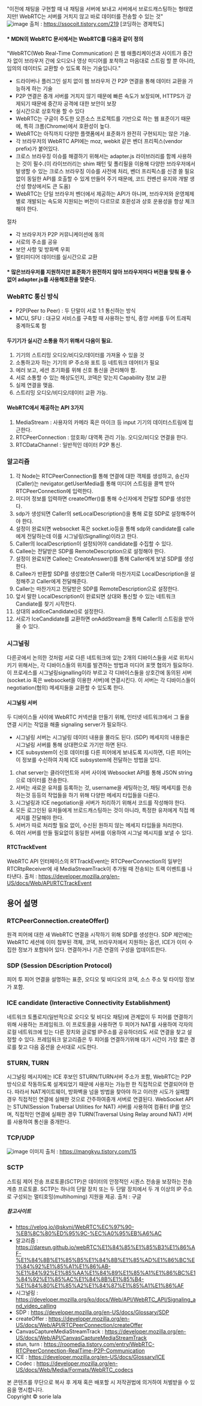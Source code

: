 
"이전에 채팅을 구현할 때 내 채팅을 서버에 보내고 서버에서 브로드캐스팅하는 형태였지만! WebRTC는 서버를 거치지 않고 바로 데이터를 전송할 수 있는 것" <br/>
![image](https://user-images.githubusercontent.com/12015609/209526365-709e30b0-0687-4c14-88a3-5e75ed93d503.png)
출처 : https://ssocoit.tistory.com/219 [코딩하는 경제학도]


#### * MDN의 WebRTC 문서에서는 WebRTC를 다음과 같이 정의

"WebRTC(Web Real-Time Communication) 은 웹 애플리케이션과 사이트가 중간자 없이 브라우저 간에 오디오나 영상 미디어를 포착하고 마음대로 스트림 할 뿐 아니라, 임의의 데이터도 교환할 수 있도록 하는 기술입니다."

- 드라이버나 플러그인 설치 없이 웹 브라우저 간 P2P 연결을 통해 데이터 교환을 가능하게 하는 기술
- P2P 연결은 중개 서버를 거치지 않기 때문에 빠른 속도가 보장되며, HTTPS가 강제되기 때문에 중간자 공격에 대한 보안이 보장
- 실시간으로 상호작용 할 수 있다
- WebRTC는 구글이 주도한 오픈소스 프로젝트를 기반으로 하는 웹 표준이기 때문에, 특히 크롬(Chrome)에서 호환성이 높다.
- WebRTC는 아직까지 다양한 플랫폼에서 표준화가 완전히 구현되지는 않은 기술.
- 각 브라우저의 WebRTC API에는 moz, webkit 같은 벤더 프리픽스(vendor prefix)가 붙어있다.
- 크로스 브라우징 이슈를 해결하기 위해서는 adapter.js 라이브러리를 함께 사용하는 것이 필수.(이 라이브러리는 shim 패턴 및 폴리필을 이용해 다양한 브라우저에서 발생할 수 있는 크로스 브라우징 이슈를 사전에 처리, 벤더 프리픽스를 신경 쓸 필요 없이 동일한 API를 호출할 수 있게 만들어 주기 때문에, 코드 컨벤션 유지와 개발 생산성 향상에서도 큰 도움)
- WebRTC는 단일 브라우저 벤더에서 제공하는 API가 아니며, 브라우저와 운영체제별로 개발되는 속도와 지원되는 버전이 다르므로 호환성과 상호 운용성을 항상 체크해야 한다.

절차
- 각 브라우저가 P2P 커뮤니케이션에 동의
- 서로의 주소를 공유
- 보안 사항 및 방화벽 우회
- 멀티미디어 데이터를 실시간으로 교환

#### * 많은브라우저를 지원하지만 표준화가 완전하지 않아 브라우저마다 버전을 맞춰 줄 수 없어 adapter.js를 사용해호환을 맞춘다.

### WebRTC 통신 방식
- P2P(Peer to Peer) : 두 단말이 서로 1:1 통신하는 방식
- MCU, SFU : 대규모 서비스를 구축할 때 사용하는 방식, 중앙 서버를 두어 트래픽 중계하도록 함

#### 두기기가 실시간 소통을 하기 위해서 다음이 필요.
1. 기기의 스트리밍 오디오/비디오/데이터를 가져올 수 있을 것
2. 소통하고자 하는 기기의 IP 주소와 포트 등 네트워크 데어터가 필요
3. 에러 보고, 세션 초기화를 위해 신호 통신을 관리해야 함.
4. 서로 소통할 수 있는 해상도인지, 코덱은 맞는지 Capability 정보 교환
5. 실제 연결을 맺음.
6. 스트리밍 오디오/비디오/데이터 교환 가능.

#### WebRTC에서 제공하는 API 3가지
1. MediaStream : 사용자의 카메라 혹은 마이크 등 input 기기의 데이터스트림에 접근한다.
2. RTCPeerConnection : 암호화/ 대역폭 관리 기능. 오디오/비디오 연결을 한다.
3. RTCDataChannel : 일반적인 데이터 P2P 통신.

### 알고리즘
1. 각 Node는 RTCPeerConnection를 통해 연결에 대한 객체를 생성하고, 송신자(Caller)는 nevigator.getUserMedia를 통해 미디어 스트림을 콜백 받아 RTCPeerConnection에 입력한다. 
2. 미디어 정보를 입력하면 createOffer()를 통해 수신자에게 전달할 SDP를 생성한다.
3. sdp가 생성되면 Caller의 setLocalDescription()을 통해 로컬 SDP로 설정해주어야 한다. 
4. 설정이 완료되면 websocket 혹은 socket.io등을 통해 sdp와 candidate를 calle에게 전달하는데 이를 시그널링(Signalling)이라고 한다. 
5. Caller의 localDescription이 설정되어야 candidate를 수집할 수 있다. 
6. Callee는 전달받은 SDP를 RemoteDescription으로 설정해야 한다. 
7. 설정이 완료되면 Callee는 CreateAnswer()를 통해 Caller에게 보낼 SDP를 생성한다. 
8. Callee가 반환할 SDP를 생성했으면 Caller와 마찬가지로 LocalDescription을 설정해주고 Caller에게 전달해준다. 
9. Caller는 마찬가지고 전달받은 SDP를 RemoteDescription으로 설정한다.
10. 앞서 말한 LocalDescription이 완료되면 상대와 통신할 수 있는 네트워크 Candiate를 찾기 시작한다.
11. 상대의 addIceCandidate()로 설정한다.
12. 서로가 IceCandidate를 교환하면 onAddStream을 통해 Caller의 스트림을 받아올 수 있다. 

### 시그널링
다른곳에서 논의한 것처럼 서로 다른 네트워크에 있는 2개의 디바이스들을 서로 위치시키기 위해서는, 각 디바이스들의 위치를 발견하는 방법과 미디어 포맷 협의가 필요하다. 이 프로세스를 시그널링signalling이라 부르고 각 디바이스들을 상호간에 동의된 서버(socket.io 혹은 websocket을 이용한 서버)에 연결시킨다. 이 서버는 각 디바이스들이 negotiation(협의) 메세지들을 교환할 수 있도록 한다. 

#### 시그널링 서버
두 디바이스들 사이에 WebRTC 커넥션을 만들기 위해, 인터넷 네트워크에서 그 둘을 연결 시키는 작업을 해줄 signaling server가 필요하다. 
* 시그널링 서버는 시그널링 데이터 내용을 몰라도 된다. (SDP) 메세지의 내용들은 시그널링 서버를 통해 상대편으로 가기만 하면 된다. 
* ICE subsystem이 신호 데이터를 다른 피어에게 보내도록 지시하면, 다른 피어는 이 정보를 수신하여 자체 ICE subsystem에 전달하는 방법을 있다. 
1. chat server는 클라이언트와 서버 사이에 Websocket API를 통해 JSON string으로 데이터를 전송한다.
2. 서버는 새로운 유저를 등록하는 것, username을 세팅하는것, 채팅 메세지를 전송하는것 등등의 작업들을 하기 위해 다양한 메세지 타입들을 다룬다. 
3. 시그널링과 ICE negotiation을 서버가 처리하기 위해서 코드를 작성해야 한다. 
4. 모든 로그인된 유저들에게 브로드캐스팅하는 것이 아니라, 특정한 유저에게 직접 메세지를 전달해야 한다. 
5. 서버가 따로 처리할 필요 없이, 수신된 원하지 않는 메세지 타입들을 처리한다. 
6. 여러 서버를 만들 필요없이 동일한 서버를 이용하여 시그널 메시지를 보낼 수 있다. 

#### RTCTrackEvent
WebRTC API 인터페이스의 RTTrackEvent는 RTCPeerConnection의 일부인 RTCRtpReceiver에 새 MediaStreamTrack이 추가될 때 전송되는 트랙 이벤트를 나타낸다.
출처 : https://developer.mozilla.org/en-US/docs/Web/API/RTCTrackEvent

## 용어 설명
### RTCPeerConnection.createOffer()
원격 피어에 대한 새 WebRTC 연결을 시작하기 위해 SDP를 생성한다. SDP 제안에는 WebRTC 세션에 이미 첨부된 객체, 코덱, 브라우저에서 지원하는 옵션, ICE가 이미 수집한 정보가 포함되어 있다. 연결하거나 기존 연결의 구성을 업데이트한다. 

### SDP (Session DEscription Protocol)
피어 투 피어 연결을 설명하는 표준, 오디오 및 비디오의 코덱, 소스 주소 및 타이밍 정보가 포함.

### ICE candidate (Interactive Connectivity Establishment)
네트워크 토폴로지(일반적으로 오디오 및 비디오 채팅)에 관계없이 두 피어를 연결하기 위해 사용하는 프레임워크.
이 프로토콜을 사용하면 두 피어가 NAT를 사용하여 각자의 로컬 네트워크에 있는 다른 장치와 글로벌 IP주소를 공유하더라도 서로 연결을 찾고 설정할 수 있다. 프레임워크 알고리즘은 두 피어를 연결하기위해 대기 시간이 가장 짧은 경로를 찾고 다음 옵션을 순서대로 시도한다.

### STURN, TURN
시그널링 메시지에는 ICE 후보인 STURN/TURN서버 주소가 포함, WebRTC는 P2P 방식으로 작동하도록 설계되었기 때문에 사용자는 가능한 한 직접적으로 연결되어야 한다. 따라서 NAT게이트웨이, 방화벽을 넘을 방법을 찾아야 하고 이러한 시도가 실패할 경우 직접적인 연결에 실해한 것으로 간주하여중개 서버로 연결된다. 
WebSocket API는 STUN(Session Trabersal Utilities for NAT) 서버를 사용하여 컴퓨터 IP를 얻으며, 직접적인 연결에 실패한 경우 TURN(Traversal Using Relay around NAT) 서버를 사용하여 통신을 중개한다. 

### TCP/UDP
![image](https://user-images.githubusercontent.com/12015609/209640329-f37c4eed-c9cb-4767-b489-adfcc7e92e68.png) 
이미지 출처 : https://mangkyu.tistory.com/15

### SCTP
스트림 제어 전송 프로토콜(SCTP)은 데이터의 안정적인 시퀀스 전송을 보장하는 전송 계층 프로토콜. SCTP는 하나의 단말 장치 또는 두 단말 장치에서 두 개 이상의 IP 주소로 구성되는 멀티호밍(multihoming) 지원을 제공.
출처 : 구글 

##### 참고사이트 
- https://velog.io/@skyni/WebRTC%EC%97%90-%EB%8C%80%ED%95%9C-%EC%A0%95%EB%A6%AC
- 알고리즘 : https://dareun.github.io/webRTC%E1%84%85%E1%85%B3%E1%86%AF-%E1%84%8B%E1%85%B5%E1%84%8B%E1%85%AD%E1%86%BC%E1%84%92%E1%85%A1%E1%86%AB-%E1%84%92%E1%85%AA%E1%84%89%E1%85%A1%E1%86%BC%E1%84%92%E1%85%AC%E1%84%8B%E1%85%B4-%E1%84%80%E1%85%A2%E1%84%87%E1%85%A1%E1%86%AF
- 시그널링 : https://developer.mozilla.org/ko/docs/Web/API/WebRTC_API/Signaling_and_video_calling
- SDP : https://developer.mozilla.org/en-US/docs/Glossary/SDP
- createOffer : https://developer.mozilla.org/en-US/docs/Web/API/RTCPeerConnection/createOffer
- CanvasCaptureMediaStreamTrack : https://developer.mozilla.org/en-US/docs/Web/API/CanvasCaptureMediaStreamTrack
- stun, turn : https://roomedia.tistory.com/entry/WebRTC-RTCPeerConnection-RealTime-P2P-Communication
- ICE : https://developer.mozilla.org/en-US/docs/Glossary/ICE
- Codec : https://developer.mozilla.org/en-US/docs/Web/Media/Formats/WebRTC_codecs

본 콘텐츠를 무단으로 복사 후 게재 혹은 배포할 시 저작권법에 의거하여 처벌받을 수 있음을 명시합니다. <br/>
Copyright © sorie lala

